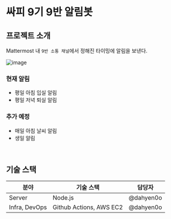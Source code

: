 # 싸피 9기 9반 알림봇

## 프로젝트 소개

Mattermost 내 ```9반 소통 채널```에서 정해진 타이밍에 알림을 보낸다.

![image](https://user-images.githubusercontent.com/64001680/232938742-ffd3c4a4-3b7e-4250-a282-11cd078131c1.png)


### 현재 알림
- 평일 아침 입실 알림
- 평일 저녁 퇴실 알림

### 추가 예정
- 매일 아침 날씨 알림
- 생일 알림

<br/>

## 기술 스택

|분야|기술 스택|담당자|
|---|---|---|
|Server|Node.js|@dahyen0o|
|Infra, DevOps|Github Actions, AWS EC2|@dahyen0o|

